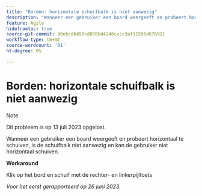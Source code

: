 ```yaml
---
title: "Borden: horizontale schuifbalk is niet aanwezig"
description: "Wanneer een gebruiker een board weergeeft en probeert horizontaal te schuiven, is de schuifbalk niet aanwezig en kan de gebruiker niet horizontaal schuiven."
feature: Agile
hidefromtoc: true
source-git-commit: 30e6cd6459cd070bd4246cccc3af11556d676911
workflow-type: tm+mt
source-wordcount: '81'
ht-degree: 0%

---
```



# Borden: horizontale schuifbalk is niet aanwezig

>[!NOTE]
>
>Dit probleem is op 13 juli 2023 opgelost.

Wanneer een gebruiker een board weergeeft en probeert horizontaal te schuiven, is de schuifbalk niet aanwezig en kan de gebruiker niet horizontaal schuiven.

**Workaround**

Klik op het bord en schuif met de rechter- en linkerpijltoets

_Voor het eerst gerapporteerd op 26 juni 2023._


